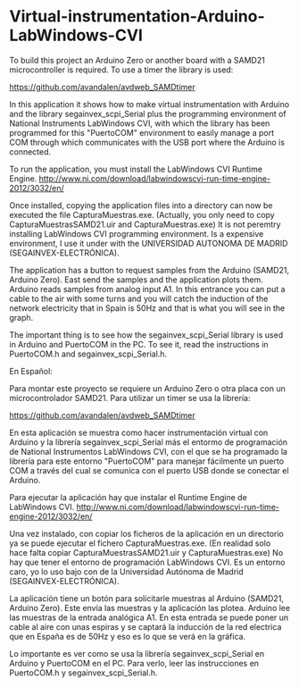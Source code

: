 # Virtual-instrumentation-Arduino-LabWindows-CVI
To build this project an Arduino Zero or another board with a SAMD21 microcontroller is required.
To use a timer the library is used:

https://github.com/avandalen/avdweb_SAMDtimer

In this application it shows how to make virtual instrumentation with Arduino and the library
segainvex_scpi_Serial plus the programming environment of National Instruments LabWindows CVI,
with which the library has been programmed for this "PuertoCOM" environment to easily manage a port
COM through which communicates with the USB port where the Arduino is connected.

To run the application, you must install the LabWindows CVI Runtime Engine.
http://www.ni.com/download/labwindowscvi-run-time-engine-2012/3032/en/

Once installed, copying the application files into a directory can now be executed
the file CapturaMuestras.exe. (Actually, you only need to copy CapturaMuestrasSAMD21.uir and
CapturaMuestras.exe) It is not peremtry installing LabWindows CVI programming environment. Is a
expensive environment, I use it under with the UNIVERSIDAD AUTONOMA DE MADRID (SEGAINVEX-ELECTRÓNICA).

The application has a button to request samples from the Arduino (SAMD21, Arduino Zero). East
send the samples and the application plots them. Arduino reads samples from analog input A1.
In this entrance you can put a cable to the air with some turns and you will catch the induction of the network
electricity that in Spain is 50Hz and that is what you will see in the graph.

The important thing is to see how the segainvex_scpi_Serial library is used in Arduino and PuertoCOM in the PC.
To see it, read the instructions in PuertoCOM.h and segainvex_scpi_Serial.h.

En Español:

Para montar este proyecto se requiere un Arduino Zero o otra placa con un microcontrolador SAMD21.
Para utilizar un timer se usa la librería:

https://github.com/avandalen/avdweb_SAMDtimer

En esta aplicación se muestra como hacer instrumentación virtual con Arduino y la librería 
segainvex_scpi_Serial más el entormo de programación de National Instrumentos LabWindows CVI, 
con el que se ha programado la librería para este entorno "PuertoCOM" para manejar fácilmente un puerto
COM a través del cual se comunica con el puerto USB donde se conectar el Arduino.

Para ejecutar la aplicación hay que instalar el Runtime Engine de LabWindows CVI.
http://www.ni.com/download/labwindowscvi-run-time-engine-2012/3032/en/

Una vez instalado, con copiar los ficheros de la aplicación en un directorio ya se puede ejecutar 
el fichero CapturaMuestras.exe. (En realidad solo hace falta copiar CapturaMuestrasSAMD21.uir y 
CapturaMuestras.exe) No hay que tener el entorno de programación LabWindows CVI. Es un 
entorno caro, yo lo uso bajo con de la Universidad Autónoma de Madrid (SEGAINVEX-ELECTRÓNICA).

La aplicación tiene un botón para solicitarle muestras al Arduino (SAMD21, Arduino Zero). Este 
envía las muestras y la aplicación las plotea. Arduino lee las muestras de la entrada analógica A1.
En esta entrada se puede poner un cable al aire con unas espiras y se captará la inducción de la red 
electrica que en España es de 50Hz y eso es lo que se verá en la gráfica.

Lo importante es ver como se usa la librería segainvex_scpi_Serial en Arduino y PuertoCOM en el PC. 
Para verlo, leer las instrucciones en PuertoCOM.h y segainvex_scpi_Serial.h.


